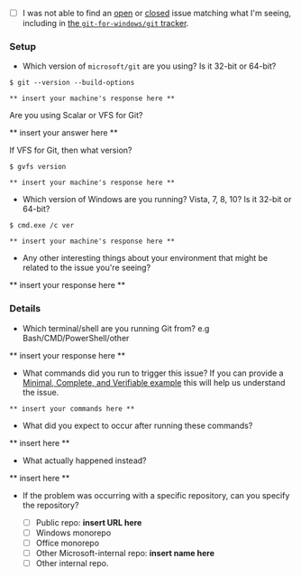  - [ ] I was not able to find an [open](https://github.com/microsoft/git/issues?q=is%3Aopen)
        or [closed](https://github.com/microsoft/git/issues?q=is%3Aclosed) issue matching
        what I'm seeing, including in [the `git-for-windows/git` tracker](https://github.com/git-for-windows/git/issues).

### Setup

 - Which version of `microsoft/git` are you using? Is it 32-bit or 64-bit?

```
$ git --version --build-options

** insert your machine's response here **
```

Are you using Scalar or VFS for Git?

** insert your answer here **

If VFS for Git, then what version?

```
$ gvfs version

** insert your machine's response here **
```

 - Which version of Windows are you running? Vista, 7, 8, 10? Is it 32-bit or 64-bit?

```
$ cmd.exe /c ver

** insert your machine's response here **
```

 - Any other interesting things about your environment that might be related
   to the issue you're seeing?

** insert your response here **

### Details

 - Which terminal/shell are you running Git from? e.g Bash/CMD/PowerShell/other

** insert your response here **

 - What commands did you run to trigger this issue? If you can provide a
   [Minimal, Complete, and Verifiable example](http://stackoverflow.com/help/mcve)
   this will help us understand the issue.

```
** insert your commands here **
```
 - What did you expect to occur after running these commands?

** insert here **

 - What actually happened instead?

** insert here **

 - If the problem was occurring with a specific repository, can you specify
   the repository?

   * [ ] Public repo: **insert URL here**
   * [ ] Windows monorepo
   * [ ] Office monorepo
   * [ ] Other Microsoft-internal repo: **insert name here**
   * [ ] Other internal repo.
